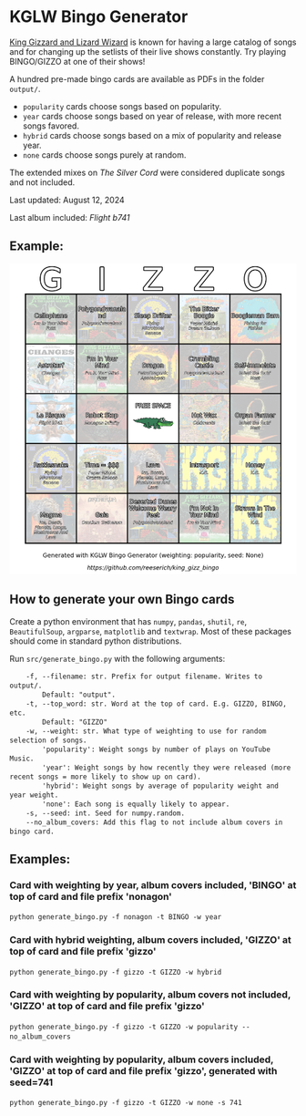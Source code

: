 # KGLW Bingo Generator

[King Gizzard and Lizard Wizard](https://kinggizzardandthelizardwizard.com/) is known for having a large catalog of songs and for changing up the setlists of their live shows constantly. Try playing BINGO/GIZZO at one of their shows!

A hundred pre-made bingo cards are available as PDFs in the folder `output/`. 
* `popularity` cards choose songs based on popularity.
* `year` cards choose songs based on year of release, with more recent songs favored.
* `hybrid` cards choose songs based on a mix of popularity and release year.
* `none` cards choose songs purely at random.

The extended mixes on *The Silver Cord* were considered duplicate songs and not included.

Last updated: August 12, 2024

Last album included: *Flight b741*

## Example:

![](output/sample.png?raw=true)

## How to generate your own Bingo cards

Create a python environment that has `numpy`, `pandas`, `shutil`, `re`, `BeautifulSoup`, `argparse`, `matplotlib` and `textwrap`. Most of these packages should come in standard python distributions.

Run `src/generate_bingo.py` with the following arguments:

```
    -f, --filename: str. Prefix for output filename. Writes to output/.
        Default: "output".
    -t, --top_word: str. Word at the top of card. E.g. GIZZO, BINGO, etc.
        Default: "GIZZO"
    -w, --weight: str. What type of weighting to use for random selection of songs.
        'popularity': Weight songs by number of plays on YouTube Music.
        'year': Weight songs by how recently they were released (more recent songs = more likely to show up on card).
        'hybrid': Weight songs by average of popularity weight and year weight.
        'none': Each song is equally likely to appear.
    -s, --seed: int. Seed for numpy.random.
    --no_album_covers: Add this flag to not include album covers in bingo card.
```

## Examples:

### Card with weighting by year, album covers included, 'BINGO' at top of card and file prefix 'nonagon'

`python generate_bingo.py -f nonagon -t BINGO -w year`

### Card with hybrid weighting, album covers included, 'GIZZO' at top of card and file prefix 'gizzo'

`python generate_bingo.py -f gizzo -t GIZZO -w hybrid`

### Card with weighting by popularity, album covers not included, 'GIZZO' at top of card and file prefix 'gizzo'

`python generate_bingo.py -f gizzo -t GIZZO -w popularity --no_album_covers`

### Card with weighting by popularity, album covers included, 'GIZZO' at top of card and file prefix 'gizzo', generated with seed=741

`python generate_bingo.py -f gizzo -t GIZZO -w none -s 741`


